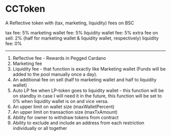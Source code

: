 # CCToken
A Reflective token with (tax, marketing, liquidity) fees on BSC

tax fee: 5%
marketing wallet fee: 5%
liquidity wallet fee: 5%
extra fee on sell: 2% (half for marketing wallet & liquidity wallet, respectively)
liquidity fee: 0%

------------------------------------------------------
1. Reflective fee - Rewards in Pegged Cardano
2. Marketing fee
3. Liquidity fee - that function is exactly like Marketing wallet (Funds will be added to the pool manually once a day).
4. An additional fee on sell (half to marketing wallet and half to liquidity wallet)
5. Auto LP fee when LP-token goes to liquidity wallet - this function will be on standby in case I will need it in the future, this function will be set to 0% when liquidity wallet is on and vice versa.
6. An upper limit on wallet size (maxWalletPercent)
7. An upper limit on transaction size (maxTxAmount)
8. Ability for owner to withdraw tokens from contract
9. Ability to exclude and include an address from each restriction individually or all together
